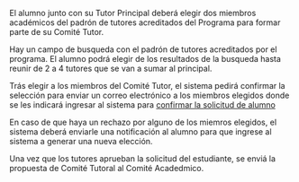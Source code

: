 El alumno junto con su Tutor Principal deberá elegir dos miembros
académicos del padrón de tutores acreditados del Programa para formar
parte de su Comité Tutor.

Hay un campo de busqueda con el padrón de tutores acreditados por el programa.
El alumno podrá elegir de los resultados de la busqueda hasta reunir de 2 a 4 tutores que se van a sumar al principal.

Trás elegir a los miembros del Comité Tutor, el sistema pedirá confirmar la selección para enviar un correo electrónico
a los miembros elegidos donde se les indicará ingresar al sistema para [confirmar la solicitud de alumno](confirmar_de_ser_tutor.md)

En caso de que haya un rechazo por alguno de los miemros elegidos, el sistema deberá enviarle una notificación al alumno
para que ingrese al sistema a generar una nueva elección.

Una vez que los tutores aprueban la solicitud del estudiante, se enviá la propuesta de Comité Tutoral al Comité Acadedmico.
